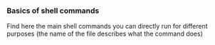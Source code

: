 ### Basics of shell commands
Find here the main shell commands you can directly run for different purposes (the name of the file describes what the command does)
